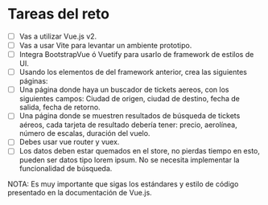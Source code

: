 # Tareas del reto
- [ ] Vas a utilizar Vue.js v2.
- [ ] Vas a usar Vite para levantar un ambiente prototipo.
- [ ] Integra BootstrapVue ó Vuetify para usarlo de framework de estilos de UI.
- [ ] Usando los elementos de del framework anterior, crea las siguientes páginas:
- [ ] Una página donde haya un buscador de tickets aereos, con los siguientes campos: Ciudad de origen, ciudad de destino, fecha de salida, fecha de retorno.
- [ ] Una página donde se muestren resultados de búsqueda de tickets aéreos, cada tarjeta de resultado debería tener: precio, aerolínea, número de escalas, duración del vuelo.
- [ ] Debes usar vue router y vuex.
- [ ] Los datos deben estar quemados en el store, no pierdas tiempo en esto, pueden ser datos tipo lorem ipsum. No se necesita implementar la funcionalidad de búsqueda.

NOTA: Es muy importante que sigas los estándares y estilo de código presentado en la documentación de Vue.js.